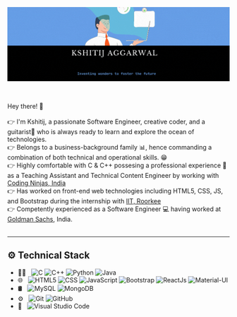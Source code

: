 <!-- <p align = "center"> <img src = "https://github.com/kshitijaggarwal1/kshitijaggarwal1/blob/main/Banner.gif" alt = "Kshitij's Github Banner" width = "1280px"> </p>
<p> 
Hey there! 👋 </br></br>
👉 I'm Kshitij, a passionate Software Engineer, creative coder, and a guitarist🎸 who is always ready to learn and explore the ocean of technologies. </br>
👉 Belongs to a business-background family 📊, hence commanding a combination of both technical and operational skills. 😁</br>
👉 Highly comfortable with C & C++ possesing a professional experience 💼 as a Teaching Assistant and Technical Content Engineer by working with <a href = "https://www.codingninjas.com/" target = "_blank">Coding Ninjas, India</a></br>
👉 Has worked on front-end web technologies including HTML5, CSS, JS, and Bootstrap during the internship with <a href = "https://new.iitr.ac.in/Main/pages/_en_Indian_Institute_of_Technology_Roorkee__en_.html" target = "_blank">IIT, Roorkee</a></br>
👉 Competently experienced as a Software Engineer 💻 having worked at <a href = "https://www.goldmansachs.com/index.html" target = "_blank">Goldman Sachs</a>, India.</br>
</br>
<b>Want to know more about me? <a href = "http://kshitijaggarwal1.herokuapp.com/" target = "_blank">Checkout my Portfolio</a></b>
<hr>
</p>  -->

<p align = "center"> <img src = "https://github.com/kshitijaggarwal1/kshitijaggarwal1/blob/main/Banner.gif" alt = "Kshitij's Github Banner" width = "1280px"> </p>
</br>
<p> 
Hey there! 👋 </br></br>
👉 I'm Kshitij, a passionate Software Engineer, creative coder, and a guitarist🎸 who is always ready to learn and explore the ocean of technologies. </br>
👉 Belongs to a business-background family 📊, hence commanding a combination of both technical and operational skills. 😁</br>
👉 Highly comfortable with C & C++ possesing a professional experience 💼 as a Teaching Assistant and Technical Content Engineer by working with <a href = "https://www.codingninjas.com/" target = "_blank">Coding Ninjas, India</a></br>
👉 Has worked on front-end web technologies including HTML5, CSS, JS, and Bootstrap during the internship with <a href = "https://new.iitr.ac.in/Main/pages/_en_Indian_Institute_of_Technology_Roorkee__en_.html" target = "_blank">IIT, Roorkee</a></br>
👉 Competently experienced as a Software Engineer 💻 having worked at <a href = "https://www.goldmansachs.com/index.html" target = "_blank">Goldman Sachs</a>, India.</br>
</br>
</p> 
<hr>

## ⚙ Technical Stack
- 👨‍💻 &nbsp; 
![C](https://img.shields.io/badge/-C-333333?style=flat&logo=c&logoColor=00599C)
![C++](https://img.shields.io/badge/-C++-333333?style=flat&logo=C%2B%2B&logoColor=00599C)
![Python](https://img.shields.io/badge/-Python-333333?style=flat&logo=python)
![Java](https://img.shields.io/badge/-Java-333333?style=flat&logo=Java&logoColor=007396)
- 🌐 &nbsp;
  ![HTML5](https://img.shields.io/badge/-HTML5-333333?style=flat&logo=HTML5)
  ![CSS](https://img.shields.io/badge/-CSS-333333?style=flat&logo=CSS3&logoColor=1572B6)
  ![JavaScript](https://img.shields.io/badge/-JavaScript-333333?style=flat&logo=javascript)
  ![Bootstrap](https://img.shields.io/badge/-Bootstrap-333333?style=flat&logo=bootstrap&logoColor=563D7C)
  ![ReactJs](https://img.shields.io/badge/-ReactJs-333333?style=flat&logo=react)
  ![Material-UI](https://img.shields.io/badge/-Material--UI-333333?style=flat&logo=material-ui)
- 🛢 &nbsp;
  ![MySQL](https://img.shields.io/badge/-MySQL-333333?style=flat&logo=mysql)
  ![MongoDB](https://img.shields.io/badge/-MongoDB-333333?style=flat&logo=mongodb)
- ⚙️ &nbsp;
  ![Git](https://img.shields.io/badge/-Git-333333?style=flat&logo=git)
  ![GitHub](https://img.shields.io/badge/-GitHub-333333?style=flat&logo=github)
- 🔧 &nbsp;
  ![Visual Studio Code](https://img.shields.io/badge/-Visual%20Studio%20Code-333333?style=flat&logo=visual-studio-code&logoColor=007ACC)
